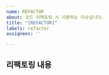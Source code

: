 ```yaml
---
name: REFACTOR
about: 코드 리팩토링 시 사용하는 이슈입니다.
title: "[REFACTOR]"
labels: refactor
assignees: ''

---
```


## 리팩토링 내용
